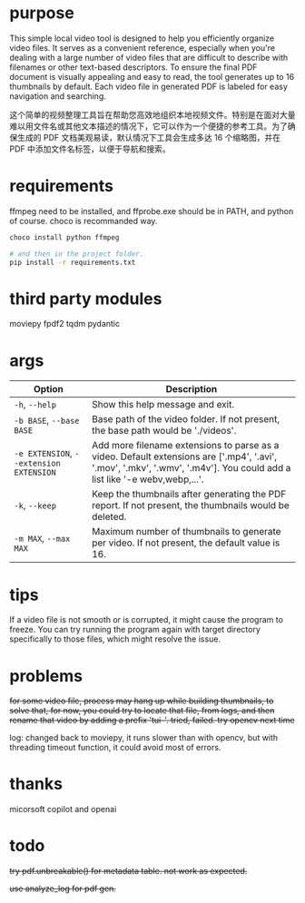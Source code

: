 # purpose

This simple local video tool is designed to help you efficiently organize video files. It serves as a convenient reference, especially when you're dealing with a large number of video files that are difficult to describe with filenames or other text-based descriptors. To ensure the final PDF document is visually appealing and easy to read, the tool generates up to 16 thumbnails by default. Each video file in generated PDF is labeled for easy navigation and searching.

这个简单的视频整理工具旨在帮助您高效地组织本地视频文件。特别是在面对大量难以用文件名或其他文本描述的情况下，它可以作为一个便捷的参考工具。为了确保生成的 PDF 文档美观易读，默认情况下工具会生成多达 16 个缩略图，并在 PDF 中添加文件名标签，以便于导航和搜索。

# requirements

ffmpeg need to be installed, and ffprobe.exe should be in PATH, and python of course. choco is recommanded way.
```sh
choco install python ffmpeg

# and then in the project folder.
pip install -r requirements.txt
```

# third party modules

moviepy fpdf2 tqdm pydantic

# args

| Option | Description  |
| ------ | ------------ |
| `-h`, `--help` | Show this help message and exit.  |
| `-b BASE`, `--base BASE` | Base path of the video folder. If not present, the base path would be './videos'.   |
| `-e EXTENSION`, `--extension EXTENSION` | Add more filename extensions to parse as a video. Default extensions are ['.mp4', '.avi', '.mov', '.mkv', '.wmv', '.m4v']. You could add a list like '-e webv,webp,...'. |
| `-k`, `--keep` | Keep the thumbnails after generating the PDF report. If not present, the thumbnails would be deleted. |
| `-m MAX`, `--max MAX` | Maximum number of thumbnails to generate per video. If not present, the default value is 16.   |

# tips

If a video file is not smooth or is corrupted, it might cause the program to freeze. You can try running the program again with target directory specifically to those files, which might resolve the issue.

# problems

~~for some video file, process may hang up while building thumbnails, to solve that, for now, you could try to locate that file, from logs, and then rename that video by adding a prefix 'tui-'. tried, failed. try opencv next time~~

log: changed back to moviepy, it runs slower than with opencv, but with threading timeout function, it could avoid most of errors.

# thanks

micorsoft copilot and openai

# todo

~~try pdf.unbreakable() for metadata table. not work as expected.~~

~~use analyze_log for pdf gen.~~

